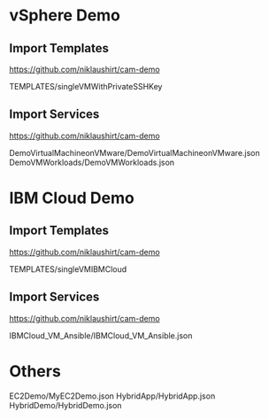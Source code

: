 # vSphere Demo

## Import Templates
https://github.com/niklaushirt/cam-demo

TEMPLATES/singleVMWithPrivateSSHKey

## Import Services

https://github.com/niklaushirt/cam-demo

DemoVirtualMachineonVMware/DemoVirtualMachineonVMware.json
DemoVMWorkloads/DemoVMWorkloads.json



# IBM Cloud Demo

## Import Templates
https://github.com/niklaushirt/cam-demo

TEMPLATES/singleVMIBMCloud

## Import Services

https://github.com/niklaushirt/cam-demo

IBMCloud_VM_Ansible/IBMCloud_VM_Ansible.json





# Others

EC2Demo/MyEC2Demo.json
HybridApp/HybridApp.json
HybridDemo/HybridDemo.json




